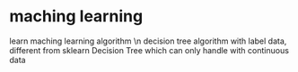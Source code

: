 # maching learning
learn maching learning algorithm \n
decision tree algorithm with label data, different from sklearn Decision Tree which can only handle with continuous data

